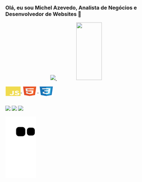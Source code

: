 ### Olá, eu sou Michel Azevedo, Analista de Negócios e Desenvolvedor de Websites 👋
<div align="center">
  <a href="https://github.com/michelfariasazevedo">
  <img height="180em" src="https://github-readme-stats.vercel.app/api?username=michelfariasazevedo&show_icons=true&theme=midnight-purple&include_all_commits=true&count_private=true"/>
  <img height="180em"  width="40%" src="https://github-readme-stats.vercel.app/api/top-langs/?username=michelfariasazevedo&layout=compact&langs_count=7&theme=midnight-purple"/>
</div>
<div style="display: inline_block"><br>
  <img align="center" alt="Michel-Js" height="30" width="48" src="https://raw.githubusercontent.com/devicons/devicon/master/icons/javascript/javascript-plain.svg">
  <img align="center" alt="Michel-HTML" height="30" width="48" src="https://raw.githubusercontent.com/devicons/devicon/master/icons/html5/html5-original.svg">
  <img align="center" alt="Michel-CSS" height="30" width="48" src="https://raw.githubusercontent.com/devicons/devicon/master/icons/css3/css3-original.svg">
</div>
  
  ##
 
<div> 
 <a href="https://discord.io/michelfariasazevedo" target="_blank"><img src="https://img.shields.io/badge/Discord-7289DA?style=for-the-badge&logo=discord&logoColor=white" target="_blank"></a> 
  <a href="https://www.linkedin.com/in/azevedomichel" target="_blank"><img src="https://img.shields.io/badge/-LinkedIn-%230077B5?style=for-the-badge&logo=linkedin&logoColor=white" target="_blank"></a>
  <a href = "mailto:michelfariasazevedo@gmail.com"><img src="https://img.shields.io/badge/-Gmail-%23333?style=for-the-badge&logo=gmail&logoColor=white" target="_blank"></a>
 
  ![Snake animation](https://github.com/michelfariasazevedo/michelfariasazevedo/blob/output/github-contribution-grid-snake.svg)
  
</div>
